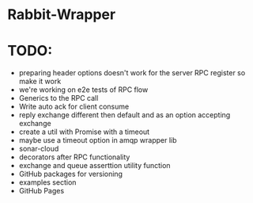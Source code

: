 # Rabbit-Wrapper

# TODO:

- preparing header options doesn't work for the server RPC register so make it work
- we're working on e2e tests of RPC flow
- Generics to the RPC call
- Write auto ack for client consume
- reply exchange different then default and as an option accepting exchange
- create a util with Promise with a timeout
- maybe use a timeout option in amqp wrapper lib
- sonar-cloud
- decorators after RPC functionality
- exchange and queue asserttion utility function
- GitHub packages for versioning
- examples section
- GitHub Pages
